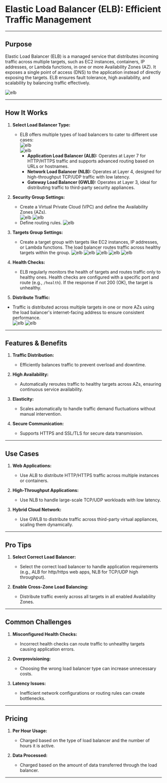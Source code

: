 # **Elastic Load Balancer (ELB): Efficient Traffic Management**
---

## **Purpose**
Elastic Load Balancer (ELB) is a managed service that distributes incoming traffic across multiple targets, such as EC2 instances, containers, IP addresses, or Lambda functions, in one or more Availability Zones (AZ). It exposes a single point of access (DNS) to the application instead of directly exposing the targets. ELB ensures fault tolerance, high availability, and scalability by balancing traffic effectively. 

![elb](Assets/elb1.png)

---

## **How It Works**

1. **Select Load Balancer Type:**
   - ELB offers multiple types of load balancers to cater to different use cases:  
     ![elb](Assets/elb2.png)  
     ![elb](Assets/elb3.png)  
     - **Application Load Balancer (ALB):** Operates at Layer 7 for HTTP/HTTPS traffic and supports advanced routing based on URLs or hostnames.  
     - **Network Load Balancer (NLB):** Operates at Layer 4, designed for high-throughput TCP/UDP traffic with low latency.
     - **Gateway Load Balancer (GWLB):** Operates at Layer 3, ideal for distributing traffic to third-party security appliances.  

2. **Security Group Settings:**
    - Create a Virtual Private Cloud (VPC) and define the Availability Zones (AZs).  
   ![elb](Assets/elb4.png)
      ![elb](Assets/elb5.png)
    - Define routing rules.
         ![elb](Assets/elb6.png)

2. **Targets Group Settings:**
   - Create a target group with targets like EC2 instances, IP addresses, or Lambda functions. The load balancer routes traffic across healthy targets within the group.
    ![elb](Assets/elb7.png)
    ![elb](Assets/elb8.png)
    ![elb](Assets/elb9.png)
    ![elb](Assets/elb10.png)
    ![elb](Assets/elb11.png)

4. **Health Checks:**
   - ELB regularly monitors the health of targets and routes traffic only to healthy ones.  Health checks are configured with a specific port and route (e.g., `/health`). If the response if not 200 (OK), the target is unhealthy.

5. **Distribute Traffic:**
 - Traffic is distributed across multiple targets in one or more AZs using the load balancer's internet-facing address to ensure consistent performance.  
    ![elb](Assets/elb12.png)
    ![elb](Assets/elb13.png)

---

## **Features & Benefits**

1. **Traffic Distribution:**
   - Efficiently balances traffic to prevent overload and downtime.

2. **High Availability:**
    - Automatically reroutes traffic to healthy targets across AZs, ensuring continuous service availability.  


3. **Elasticity:**
   - Scales automatically to handle traffic demand fluctuations without manual intervention.  

4. **Secure Communication:**
   - Supports HTTPS and SSL/TLS for secure data transmission.



---

## **Use Cases**

1. **Web Applications:**
   - Use ALB to distribute HTTP/HTTPS traffic across multiple instances or containers.

2. **High-Throughput Applications:**
   - Use NLB to handle large-scale TCP/UDP workloads with low latency.

3. **Hybrid Cloud Network:**
   - Use GWLB to distribute traffic across third-party virtual appliances, scaling them dynamically.  


---

## **Pro Tips**

1. **Select Correct Load Balancer:**
   - Select the correct load balancer to handle application requirements (e.g., ALB for http/https web apps, NLB for TCP/UDP high throughput).

2. **Enable Cross-Zone Load Balancing:**
   - Distribute traffic evenly across all targets in all enabled Availability Zones.

---

## **Common Challenges**

1. **Misconfigured Health Checks:**
   - Incorrect health checks can route traffic to unhealthy targets causing application errors.

2. **Overprovisioning:**
   - Choosing the wrong load balancer type can increase unnecessary costs.

3. **Latency Issues:**
   - Inefficient network configurations or routing rules can create bottlenecks.

---

## **Pricing**

1. **Per Hour Usage:**
   - Charged based on the type of load balancer and the number of hours it is active.

2. **Data Processed:**
   - Charged based on the amount of data transferred through the load balancer.

---